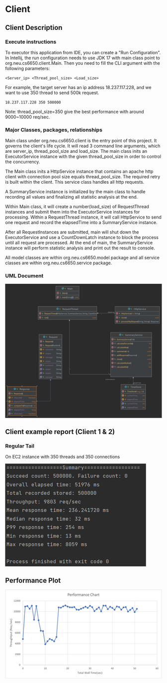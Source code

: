 # Client

## Client Description

### Execute instructions

To executor this application from IDE, you can create a "Run Configuration". 
In Intellij, the run configuration needs to use JDK 17 with main class point to 
org.neu.cs6650.client.Main. Then you need to fill the CLI argument with the following 
parameters: 

    <Server_ip> <Thread_pool_size> <Load_size>
For example, the target server has an ip address 18.237.117.228, and we want to use 350 thread to
send 500k request. 

    18.237.117.228 350 500000

Note: thread_pool_size=350 give the best performance with around 9000~10000 req/sec.

### Major Classes, packages, relationships

Main class under org.neu.cs6650.client is the entry point of this project. 
It governs the client's life cycle. It will read 3 command line arguments,
which are server_ip, thread_pool_size and load_size. The main class inits an ExecutorService
instance with the given thread_pool_size in order to control the concurrency. 

The Main class inits a HttpService instance that contains an apache http client
with connection pool size equals thread_pool_size. The required retry is built within 
the client. This service class handles all http requests. 

A SummaryService instance is initialized by the main class to handle recording all values 
and finalizing all statistic analysis at the end.

Within Main class, it will create a number(load_size) of RequestThread instances and submit 
them into the ExecutorService instances for processing. Within a RequestThread instance, it will 
call HttpService to send one request and record the elapsedTime into a SummaryService instance.  

After all RequestInstances are submitted, main will shut down the ExecutorService and use a
CountDownLatch instance to block the process until all request are processed. At the end of 
main, the SummaryService instance will perform statistic analysis and print out the result
to console.

All model classes are within org.neu.cs6650.model package and all service classes are within
org.neu.cs6650.service package. 

### UML Document
![UML image](UML.png)

## Client example report (Client 1 & 2)
### Regular Tail
On EC2 instance with 350 threads and 350 connections

![Regular Tail image](ClientScreenShot.png)

## Performance Plot
![Performance Plot](PerformancePlot.png)